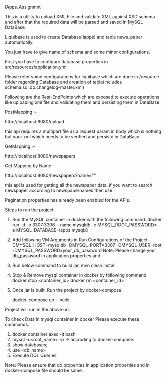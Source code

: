 IApps_Assignmnt


This is a utility to upload XML File and validate XML against XSD schema and after that the required data will be parsed and saved in MySQL DataBase

Liquibase is used to create Database(iapps) and table news_paper automatically.

You just have to give name of schema and some minor configurations.

First you have to configure database properties in src/resources/application.yml

Please refer some configurations for liquibase which are done in /resource folder regarding Database and creation of table(includes schema.sql,db.changelog-master.xml)

Following are the Rest-EndPoints which are exposed to execute operations like uploading xml file and validating them and persisting them in DataBase

PostMapping :-

http://localhost:8080/upload

this api requires a multipart file as a request param  in body which is nothing but your xml which needs to be verified and persistd in DataBase

GetMapping :-

http://localhost:8080/newspapers

Get Mapping by Name

http://localhost:8080/newspapers?name=""

this api is used for getting all the  newspaper data. if you want to search newspaper according to newspapernames then use

Pagination properties has already been enabled for the APIs.

Steps to run the project:-
1) Run the MySQL container in docker with the following command.
  docker run -d -p 3307:3306 --name mysqldb -e MYSQL_ROOT_PASSWORD=<password> -e MYSQL_DATABASE=iapps mysql:8
  
2) Add following VM Arguments in Run Configurations of the Project
-DMYSQL_HOST=mysqldb
-DMYSQL_PORT=3307
-DMYSQL_USER=root
-DMYSQL_PASSWORD=your_db_password
Note: Please change your db_password in application.properties and .

3) Run below command to build jar.
  mvn clean install
  
4) Stop & Remove mysql container in docker by following command.
  docker stop <container_id>
  docker rm <container_id>
  
5) Once jar is built, Run the project by docker-compose.
  
   docker-compose up --build.
  
Project will run in the above url.

To check Data in mysql container in docker
Please execute these commands.

1) docker container exec -it <container-id> bash
2) mysql -u<root_name> -p<password> -> accroding to docker-compose.
3) show databases;
4) use <db_name>
5) Execute DQL Queries.


Note: Please ensure that db properties in application.properties and in docker-compose file should be same.

